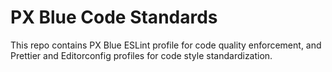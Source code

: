 # PX Blue Code Standards
This repo contains PX Blue ESLint profile for code quality enforcement, and Prettier and Editorconfig profiles for code style standardization. 
